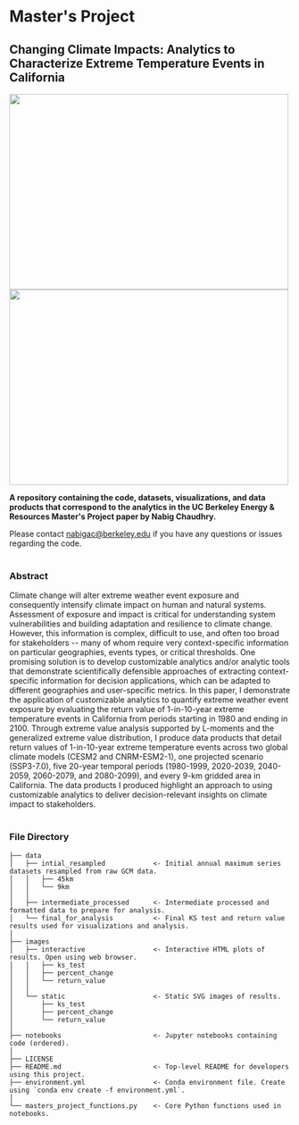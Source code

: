 # Master's Project
## Changing Climate Impacts: Analytics to Characterize Extreme Temperature Events in California

<img
  src="./images/static/return_value/cesm2_hist_1980_rv_geo_plot.svg"
  width="500"
  height="350"
/>
<img
  src="./images/static/return_value/cesm2_ssp370_2080_rv_geo_plot.svg"
  width="500"
  height="350"
/>

**A repository containing the code, datasets, visualizations, and data products that correspond to the analytics in the UC Berkeley Energy & Resources Master's Project paper by Nabig Chaudhry.**

Please contact nabigac@berkeley.edu if you have any questions or issues regarding the code.
<br />
<br />
### Abstract <br />
Climate change will alter extreme weather event exposure and consequently intensify climate impact on human and natural systems. Assessment of exposure and impact is critical for understanding system vulnerabilities and building adaptation and resilience to climate change. However, this information is complex, difficult to use, and often too broad for stakeholders -- many of whom require very context-specific information on particular geographies, events types, or critical thresholds. One promising solution is to develop customizable analytics and/or analytic tools that demonstrate scientifically defensible approaches of extracting context-specific information for decision applications, which can be adapted to different geographies and user-specific metrics. In this paper, I demonstrate the application of customizable analytics to quantify extreme weather event exposure by evaluating the return value of 1-in-10-year extreme temperature events in California from periods starting in 1980 and ending in 2100. Through extreme value analysis supported by L-moments and the generalized extreme value distribution, I produce data products that detail return values of 1-in-10-year extreme temperature events across two global climate models (CESM2 and CNRM-ESM2-1), one projected scenario (SSP3-7.0), five 20-year temporal periods (1980-1999, 2020-2039, 2040-2059, 2060-2079, and 2080-2099), and every 9-km gridded area in California. The data products I produced highlight an approach to using customizable analytics to deliver decision-relevant insights on climate impact to stakeholders.
<br />
<br />
### File Directory
```
├── data
│   ├── intial_resampled            <- Initial annual maximum series datasets resampled from raw GCM data.
│   │   ├── 45km
│   │   └── 9km
│   │
│   ├── intermediate_processed      <- Intermediate processed and formatted data to prepare for analysis.
│   └── final_for_analysis          <- Final KS test and return value results used for visualizations and analysis.                      
│                          
├── images
│   ├── interactive                 <- Interactive HTML plots of results. Open using web browser.
│   │   ├── ks_test
│   │   ├── percent_change
│   │   └── return_value
│   │
│   └── static                      <- Static SVG images of results.
│       ├── ks_test
│       ├── percent_change
│       └── return_value
│                               
├── notebooks                       <- Jupyter notebooks containing code (ordered). 
│  
├── LICENSE                          
├── README.md                       <- Top-level README for developers using this project.  
├── environment.yml                 <- Conda environment file. Create using `conda env create -f environment.yml`.
│                     
└── masters_project_functions.py    <- Core Python functions used in notebooks.
```
